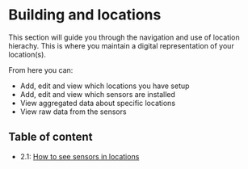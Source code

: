 # Building and locations

This section will guide you through the navigation and use of location hierachy. This is where you maintain a digital representation of your location(s).

From here you can:
- Add, edit and view which locations you have setup
- Add, edit and view which sensors are installed
- View aggregated data about specific locations
- View raw data from the sensors

## Table of content
- 2.1: [How to see sensors in locations](https://github.com/bldng-ai/user-guide/blob/main/building/sensors.md)